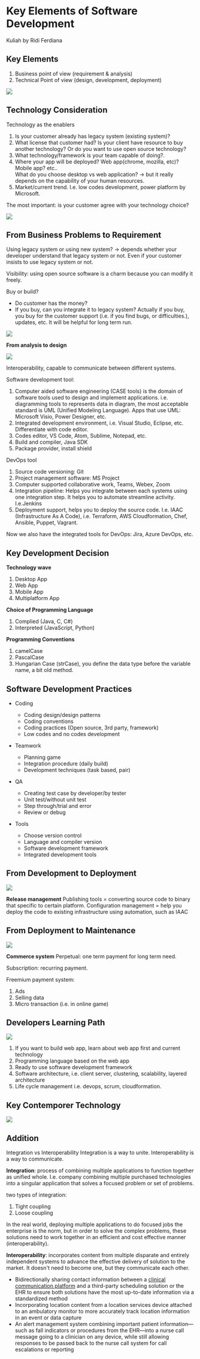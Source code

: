 # Key Elements of Software Development
Kuliah by Ridi Ferdiana

## Key Elements
1. Business point of view (requirement & analysis)
2. Technical Point of view (design, development, deployment)

![](Pasted%20image%2020210908154242.png)
## Technology Consideration
Technology as the enablers
1. Is your customer already has legacy system (existing system)?
2. What license that customer had? Is your client have resource to buy another technology? Or do you want to use open source technology?
3. What technology/framework is your team capable of doing?.
4. Where your app will be deployed? Web app(chrome, mozilla, etc)? Mobile app? etc..	
	What do you choose desktop vs web application? -> but it really depends on the capability of your human resources.
5. Market/current trend. I.e. low codes development, power platform by Microsoft.

The most important: is your customer agree with your technology choice?

![](Pasted%20image%2020210908154651.png)

## From Business Problems to Requirement

Using legacy system or using new system? -> depends whether your developer understand that legacy system or not. Even if your customer insists to use legacy system or not.

Visibility: using open source software is a charm because you can modify it freely.

Buy or build? 
- Do customer has the money?
- If you buy, can you integrate it to legacy system? Actually if you buy, you buy for the customer support (i.e. if you find bugs, or difficulties.), updates, etc. It will be helpful for long term run.

![](Pasted%20image%2020210908162224.png)

**From analysis to design**

![](Pasted%20image%2020210908162730.png)

Interoperability, capable to communicate between different systems.

Software development tool:
1. Computer aided software engineering (CASE tools) is the domain of software tools used to design and implement applications. i.e. diagramming tools to represents data in diagram, the most acceptable standard is UML (Unified Modeling Language). Apps that use UML: Microsoft Visio, Power Designer, etc. 
2. Integrated development environment, i.e. Visual Studio, Eclipse, etc. Differentiate with code editor.
3. Codes editor, VS Code, Atom, Sublime, Notepad, etc.
4. Build and compiler, Java SDK
5. Package provider, install shield

DevOps tool
1. Source code versioning: Git
2. Project management software: MS Project
3. Computer supported collaborative work, Teams, Webex, Zoom
4. Integration pipeline: Helps you integrate between each systems using one integration step. It helps you to automate streamline activity. I.e.Jenkins
5. Deployment support, helps you to deploy the source code. I.e. IAAC (Infrastructure As A Code), i.e. Terraform, AWS Cloudformation, Chef, Ansible, Puppet, Vagrant.

Now we also have the integrated tools for DevOps: Jira, Azure DevOps, etc.


## Key Development Decision
**Technology wave**
1. Desktop App
2. Web App
3. Mobile App
4. Multiplatform App

**Choice of Programming Language**
1. Complied (Java, C, C#)
2. Interpreted (JavaScript, Python)

**Programming Conventions**
1. camelCase
2. PascalCase
3. Hungarian Case (strCase), you define the data type before the variable name, a bit old method.

## Software Development Practices
- Coding
	- Coding design/design patterns
	- Coding conventions
	- Coding practices (Open source, 3rd party, framework)
	- Low codes and no codes development

- Teamwork
	- Planning game
	- Integration procedure (daily build)
	- Development techniques (task based, pair)

- QA
	- Creating test case by developer/by tester
	- Unit test/without unit test
	- Step through/trial and error
	- Review or debug

- Tools
	- Choose version control
	- Language and compiler version
	- Software development framework
	- Integrated development tools

## From Development to Deployment
![](Pasted%20image%2020210908170749.png)

**Release management**
Publishing tools = converting source code to binary that specific to certain platform.
Configuration management = help you deploy the code to existing infrastructure using automation, such as IAAC

## From Deployment to Maintenance
![](Pasted%20image%2020210908171015.png)

**Commerce system**
Perpetual: one term payment for long term need.

Subscription: recurring payment.

Freemium payment system:
1. Ads
2. Selling data
3. Micro transaction (i.e. in online game)

## Developers Learning Path
![](Pasted%20image%2020210908171419.png)

1. If you want to build web app, learn about web app first and current technology
2. Programming language based on the web app
3. Ready to use software development framework
4. Software architecture, i.e. client server, clustering, scalability, layered architecture
5. Life cycle management i.e. devops, scrum, cloudformation.


## Key Contemporer Technology
![](Pasted%20image%2020210908171846.png)


## Addition 
Integration vs Interoperability
Integration is a way to unite.
Interoperability is a way to communicate.

**Integration**: process of combining multiple applications to function together as unified whole. I.e. company combining multiple purchased technologies into a singular application that solves a focused problem or set of problems.
 
 two types of integration:
 1. Tight coupling
 2. Loose coupling

In the real world, deploying multiple applications to do focused jobs the enterprise is the norm, but in order to solve the complex problems, these solutions need to work together in an efficient and cost effective manner (interoperability).

**Interoperability**: incorporates content from multiple disparate and entirely independent systems to advance the effective delivery of solution to the market. It doesn't need to become one, but they communicate each other.

-   Bidirectionally sharing contact information between a [clinical communication platform](https://www.spok.com/spok-care-connect "Spok Care Connect") and a third-party scheduling solution or the EHR to ensure both solutions have the most up-to-date information via a standardized method
-   Incorporating location content from a location services device attached to an ambulatory monitor to more accurately track location information in an event or data capture
-   An alert management system combining important patient information—such as fall indicators or procedures from the EHR—into a nurse call message going to a clinician on any device, while still allowing responses to be passed back to the nurse call system for call escalations or reporting

